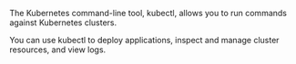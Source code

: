 
The Kubernetes command-line tool, kubectl, 
allows you 
to run commands against Kubernetes clusters.  


You can use kubectl 
to deploy applications, 
inspect and manage cluster resources, 
and view logs. 